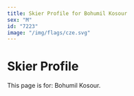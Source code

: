 ```yaml
---
title: Skier Profile for Bohumil Kosour
sex: "M"
id: "7223"
image: "/img/flags/cze.svg" 
---
```


# Skier Profile

This page is for: Bohumil Kosour.
    